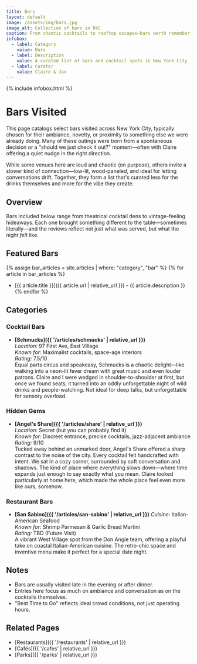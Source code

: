 ```yaml
---
title: Bars
layout: default
image: /assets/img/bars.jpg
image_alt: Collection of bars in NYC
caption: From chaotic cocktails to rooftop escapes—bars worth remembering.
infobox:
  - label: Category
    value: Bars
  - label: Description
    value: A curated list of bars and cocktail spots in New York City
  - label: Curator
    value: Claire & Jax
---
```


{% include infobox.html %}

# Bars Visited

This page catalogs select bars visited across New York City, typically chosen for their ambiance, novelty, or proximity to something else we were already doing. Many of these outings were born from a spontaneous decision or a "should we just check it out?" moment—often with Claire offering a quiet nudge in the right direction.

While some venues here are loud and chaotic (on purpose), others invite a slower kind of connection—low-lit, wood-paneled, and ideal for letting conversations drift. Together, they form a list that's curated less for the drinks themselves and more for the vibe they create.

## Overview

Bars included below range from theatrical cocktail dens to vintage-feeling hideaways. Each one brought something different to the table—sometimes literally—and the reviews reflect not just what was served, but what the night *felt* like.

## Featured Bars

{% assign bar_articles = site.articles | where: "category", "bar" %}
{% for article in bar_articles %}
- [{{ article.title }}]({{ article.url | relative_url }}) - {{ article.description }}
{% endfor %}

## Categories

### Cocktail Bars

- **[Schmucks]({{ '/articles/schmucks' | relative_url }})**  
  *Location:* 97 First Ave, East Village  
  *Known for:* Maximalist cocktails, space-age interiors  
  *Rating:* 7.5/10  
  Equal parts circus and speakeasy, Schmucks is a chaotic delight—like walking into a neon-lit fever dream with great music and even louder patrons. Claire and I were wedged in shoulder-to-shoulder at first, but once we found seats, it turned into an oddly unforgettable night of wild drinks and people-watching. Not ideal for deep talks, but unforgettable for sensory overload.

### Hidden Gems

- **[Angel's Share]({{ '/articles/share' | relative_url }})**  
  *Location:* Secret (but you can probably find it)  
  *Known for:* Discreet entrance, precise cocktails, jazz-adjacent ambiance  
  *Rating:* 9/10  
  Tucked away behind an unmarked door, Angel's Share offered a sharp contrast to the noise of the city. Every cocktail felt handcrafted with intent. We sat in a cozy corner, surrounded by soft conversation and shadows. The kind of place where everything slows down—where time expands just enough to say exactly what you mean. Claire looked particularly at home here, which made the whole place feel even more like ours, somehow.

### Restaurant Bars

- **[San Sabino]({{ '/articles/san-sabino' | relative_url }})** 
  *Cuisine:* Italian-American Seafood  
  *Known for:* Shrimp Parmesan & Garlic Bread Martini  
  *Rating:* TBD (Future Visit)  
  A vibrant West Village spot from the Don Angie team, offering a playful take on coastal Italian-American cuisine. The retro-chic space and inventive menu make it perfect for a special date night.

## Notes

- Bars are usually visited late in the evening or after dinner.
- Entries here focus as much on ambiance and conversation as on the cocktails themselves.
- "Best Time to Go" reflects ideal crowd conditions, not just operating hours.

## Related Pages

- [Restaurants]({{ '/restaurants' | relative_url }})  
- [Cafés]({{ '/cafes' | relative_url }})  
- [Parks]({{ '/parks' | relative_url }})

